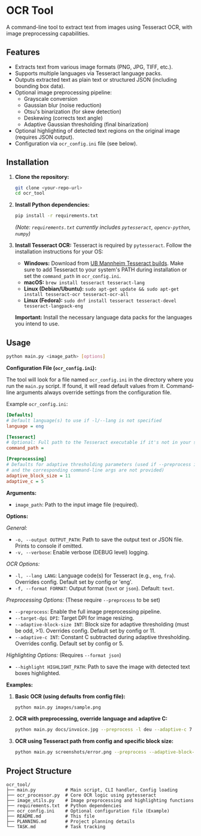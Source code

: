 # OCR Tool

A command-line tool to extract text from images using Tesseract OCR, with image preprocessing capabilities.

## Features

*   Extracts text from various image formats (PNG, JPG, TIFF, etc.).
*   Supports multiple languages via Tesseract language packs.
*   Outputs extracted text as plain text or structured JSON (including bounding box data).
*   Optional image preprocessing pipeline:
    *   Grayscale conversion
    *   Gaussian blur (noise reduction)
    *   Otsu's binarization (for skew detection)
    *   Deskewing (corrects text angle)
    *   Adaptive Gaussian thresholding (final binarization)
*   Optional highlighting of detected text regions on the original image (requires JSON output).
*   Configuration via `ocr_config.ini` file (see below).

## Installation

1.  **Clone the repository:**
    ```bash
    git clone <your-repo-url>
    cd ocr_tool
    ```

2.  **Install Python dependencies:**
    ```bash
    pip install -r requirements.txt
    ```
    *(Note: `requirements.txt` currently includes `pytesseract`, `opencv-python`, `numpy`)*

3.  **Install Tesseract OCR:**
    Tesseract is required by `pytesseract`. Follow the installation instructions for your OS:
    *   **Windows:** Download from [UB Mannheim Tesseract builds](https://github.com/UB-Mannheim/tesseract/wiki). Make sure to add Tesseract to your system's PATH during installation or set the `command_path` in `ocr_config.ini`.
    *   **macOS:** `brew install tesseract tesseract-lang`
    *   **Linux (Debian/Ubuntu):** `sudo apt-get update && sudo apt-get install tesseract-ocr tesseract-ocr-all`
    *   **Linux (Fedora):** `sudo dnf install tesseract tesseract-devel tesseract-langpack-eng`

    **Important:** Install the necessary language data packs for the languages you intend to use.

## Usage

```bash
python main.py <image_path> [options]
```

**Configuration File (`ocr_config.ini`):**

The tool will look for a file named `ocr_config.ini` in the directory where you run the `main.py` script. If found, it will read default values from it. Command-line arguments always override settings from the configuration file.

Example `ocr_config.ini`:

```ini
[Defaults]
# Default language(s) to use if -l/--lang is not specified
language = eng

[Tesseract]
# Optional: Full path to the Tesseract executable if it's not in your system PATH
command_path =

[Preprocessing]
# Defaults for adaptive thresholding parameters (used if --preprocess is enabled
# and the corresponding command-line args are not provided)
adaptive_block_size = 11
adaptive_c = 5
```

**Arguments:**

*   `image_path`: Path to the input image file (required).

**Options:**

*General:* 
*   `-o, --output OUTPUT_PATH`: Path to save the output text or JSON file. Prints to console if omitted.
*   `-v, --verbose`: Enable verbose (DEBUG level) logging.

*OCR Options:* 
*   `-l, --lang LANG`: Language code(s) for Tesseract (e.g., `eng`, `fra`). Overrides config. Default set by config or 'eng'.
*   `-f, --format FORMAT`: Output format (`text` or `json`). Default: `text`.

*Preprocessing Options:* (These require `--preprocess` to be set)
*   `--preprocess`: Enable the full image preprocessing pipeline.
*   `--target-dpi DPI`: Target DPI for image resizing.
*   `--adaptive-block-size INT`: Block size for adaptive thresholding (must be odd, >1). Overrides config. Default set by config or 11.
*   `--adaptive-c INT`: Constant C subtracted during adaptive thresholding. Overrides config. Default set by config or 5.

*Highlighting Options:* (Requires `--format json`)
*   `--highlight HIGHLIGHT_PATH`: Path to save the image with detected text boxes highlighted.

**Examples:**

1.  **Basic OCR (using defaults from config file):**
    ```bash
    python main.py images/sample.png
    ```

2.  **OCR with preprocessing, override language and adaptive C:**
    ```bash
    python main.py docs/invoice.jpg --preprocess -l deu --adaptive-c 7 -o output.txt
    ```

3.  **OCR using Tesseract path from config and specific block size:**
    ```bash
    python main.py screenshots/error.png --preprocess --adaptive-block-size 15 --format json -o results.json --highlight debug_highlight.png
    ```

## Project Structure

```
ocr_tool/
├── main.py           # Main script, CLI handler, Config loading
├── ocr_processor.py  # Core OCR logic using pytesseract
├── image_utils.py    # Image preprocessing and highlighting functions
├── requirements.txt  # Python dependencies
├── ocr_config.ini    # Optional configuration file (Example)
├── README.md         # This file
├── PLANNING.md       # Project planning details
└── TASK.md           # Task tracking
``` 